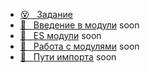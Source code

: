 

* [😵 &#160; Задание](./task)
* [📗 &#160; Введение в модули]() soon
* [📗 &#160; ES модули]() soon
* [🎥 &#160; Работа с модулями]() soon
* [📗 &#160; Пути импорта]() soon

